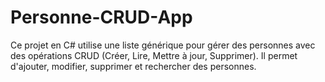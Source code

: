 # Personne-CRUD-App
Ce projet en C# utilise une liste générique pour gérer des personnes avec des opérations CRUD (Créer, Lire, Mettre à jour, Supprimer). Il permet d'ajouter, modifier, supprimer et rechercher des personnes.
